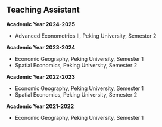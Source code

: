 ## Teaching Assistant
**Academic Year 2024-2025**

- Advanced Econometrics II, Peking University, Semester 2

**Academic Year 2023-2024**

- Economic Geography, Peking University, Semester 1
- Spatial Economics, Peking University, Semester 2

**Academic Year 2022-2023**

- Economic Geography, Peking University, Semester 1
- Spatial Economics, Peking University, Semester 2

**Academic Year 2021-2022**

- Economic Geography, Peking University, Semester 1

